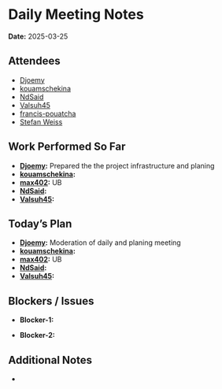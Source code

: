 # 
# # 
# Daily Meeting Notes

**Date:** 2025-03-25

## Attendees
- [Djoemy](https://github.com/Djoemy)
- [kouamschekina](https://github.com/kouamschekina)
- [NdSaid](https://github.com/NdSaid)
- [Valsuh45](https://github.com/Valsuh45)
- [francis-pouatcha](https://github.com/francis-pouatcha)
- [Stefan Weiss](https://github.com/swador)

## Work Performed So Far
- **[Djoemy](https://github.com/Djoemy):**   Prepared the the project infrastructure and planing
- **[kouamschekina](https://github.com/kouamschekina):** 
- **[max402](https://github.com/max402):** UB
- **[NdSaid](https://github.com/NdSaid):** 
- **[Valsuh45](https://github.com/Valsuh45):** 

## Today’s Plan
- **[Djoemy](https://github.com/Djoemy):** Moderation of daily and planing meeting
- **[kouamschekina](https://github.com/kouamschekina):** 
- **[max402](https://github.com/max402):** UB
- **[NdSaid](https://github.com/NdSaid):**
- **[Valsuh45](https://github.com/Valsuh45):** 

## Blockers / Issues
- **Blocker-1:** 

- **Blocker-2:** 

## Additional Notes
- 
